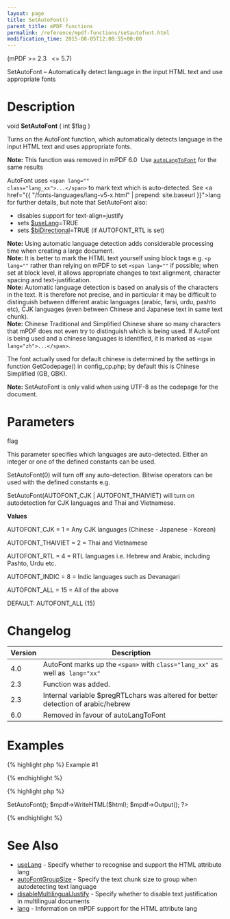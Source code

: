 ```yaml
---
layout: page
title: SetAutoFont()
parent_title: mPDF functions
permalink: /reference/mpdf-functions/setautofont.html
modification_time: 2015-08-05T12:00:55+00:00
---
```


(mPDF &gt;= 2.3&nbsp;&nbsp; &lt;= 5.7)

SetAutoFont – Automatically detect language in the input HTML text and use appropriate fonts

# Description

void <b>SetAutoFont</b> ( int <span class="parameter">$flag</span> )

Turns on the AutoFont function, which automatically detects language in the input HTML text and uses appropriate fonts.

<div class="alert alert-info" role="alert"><strong>Note:</strong> This function was removed in mPDF 6.0&nbsp; Use <a href="{{ "/reference/mpdf-variables/autolangtofont.html" | prepend: site.baseurl }}"><code>autoLangToFont</code></a> for the same results</div>

AutoFont uses <code>&lt;span lang="" class="lang_xx"&gt;...&lt;/span&gt;</code> to mark text which is auto-detected. See <a href="{{ "/fonts-languages/lang-v5-x.html" | prepend: site.baseurl }}">lang</a> for further details, but note that SetAutoFont also:

<ul>
<li>disables support for text-align=justify</li>
<li>sets <a href="{{ "/reference/mpdf-variables/uselang.html" | prepend: site.baseurl }}">$useLang</a>=<span class="smallblock">TRUE</span></li>
<li>sets <a href="{{ "/reference/mpdf-variables/bidirectional.html" | prepend: site.baseurl }}">$biDirectional</a>=<span class="smallblock">TRUE</span> (if AUTOFONT_RTL is set)</li>
</ul>

<div class="alert alert-info" role="alert"><strong>Note:</strong> Using automatic language detection adds considerable processing time when creating a large document.</div>

<div class="alert alert-info" role="alert"><strong>Note:</strong> It is better to mark the HTML text yourself using block tags e.g. <code>&lt;p lang=""</code> rather than relying on mPDF to set <code>&lt;span lang=""</code> if possible; when set at block level, it allows appropriate changes to text alignment, character spacing and text-justification.</div>

<div class="alert alert-info" role="alert"><strong>Note:</strong> Automatic language detection is based on analysis of the characters in the text. It is therefore not precise, and in particular it may be difficult to distinguish between different arabic languages (arabic, farsi, urdu, pashto etc), CJK languages (even between Chinese and Japanese text in same text chunk).</div>

<div class="alert alert-info" role="alert"><strong>Note:</strong> Chinese Traditional and Simplified Chinese share so many characters that mPDF does not even try to distinguish which is being used. If AutoFont is being used and a chinese languages is identified, it is marked as <code>&lt;span lang="zh"&gt;...&lt;/span&gt;</code>.

The font actually used for default chinese is determined by the settings in function <span class="function">GetCodepage()</span> in <span class="filename">config_cp.php</span>; by default this is Chinese Simplified (GB, GBK).</div>

<div class="alert alert-info" role="alert"><strong>Note:</strong> SetAutoFont is only valid when using UTF-8 as the codepage for the document.</div>

# Parameters

<span class="parameter">flag</span>

This parameter specifies which languages are auto-detected. Either an integer or one of the defined constants can be used.

SetAutoFont(0) will turn off any auto-detection. Bitwise operators can be used with the defined constants e.g.

SetAutoFont(AUTOFONT_CJK | AUTOFONT_THAIVIET) will turn on autodetection for CJK languages and Thai and Vietnamese.

<b>Values</b>

AUTOFONT_CJK = 1 = Any CJK languages (Chinese - Japanese - Korean)

AUTOFONT_THAIVIET = 2 = Thai and Vietnamese

AUTOFONT_RTL = 4 = RTL languages i.e. Hebrew and Arabic, including Pashto, Urdu etc.

AUTOFONT_INDIC = 8 = Indic languages such as Devanagari

AUTOFONT_ALL = 15 = All of the above

<span class="smallblock">DEFAULT</span>: AUTOFONT_ALL (15)

# Changelog

<table class="table"> <thead>
<tr> <th>Version</th><th>Description</th> </tr>
</thead> <tbody>
<tr>
<td>4.0</td>
<td>AutoFont marks up the <code>&lt;span&gt;</code> with <code>class="lang_xx"</code> as well as&nbsp;&nbsp;<code>lang</code><code>="xx"</code></td>
</tr>
<tr>
<td>2.3</td>
<td>Function was added.</td>
</tr>
<tr>
<td>2.3</td>
<td>Internal variable <span class="parameter">$pregRTLchars</span> was altered for better detection of arabic/hebrew</td>
</tr>
<tr>
<td>6.0</td>
<td>Removed in favour of autoLangToFont</td>
</tr>
</tbody> </table>

# Examples

{% highlight php %}
Example #1

{% endhighlight %}

{% highlight php %}
<?php

include("../mpdf.php");

$mpdf=new mPDF('utf-8'); 

$html = '

Most of this text is in English, but has occasional words in Chinese:其貢獻在 or Vietnamese: Một khảo sát mới cho biết, or maybe even Arabic: البرادعی

البرادعی -12- البرادعی

其貢獻在國際間亦備受肯定，2005年

';

$mpdf->SetAutoFont();

$mpdf->WriteHTML($html);

$mpdf->Output();

?>
{% endhighlight %}

# See Also

<ul>
<li class="manual_boxlist"><a href="{{ "/reference/mpdf-variables/uselang.html" | prepend: site.baseurl }}">useLang</a> - Specify whether to recognise and support the HTML attribute lang</li>
<li class="manual_boxlist"><a href="{{ "/reference/mpdf-variables/autofontgroupsize.html" | prepend: site.baseurl }}">autoFontGroupSize</a> - Specify the text chunk size to group when autodetecting text language</li>
<li class="manual_boxlist"><a href="index0c23.html?tid=346">disableMultilingualJustify</a> - Specify whether to disable text justification in multilingual documents</li>
<li class="manual_boxlist"><a href="{{ "/fonts-languages/lang-v5-x.html" | prepend: site.baseurl }}">lang</a> - Information on mPDF support for the HTML attribute lang</li>
</ul>
